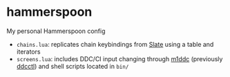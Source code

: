 # hammerspoon
My personal Hammerspoon config

* `chains.lua`: replicates chain keybindings from [Slate](https://github.com/jigish/slate) using a table and iterators
* `screens.lua`: includes DDC/CI input changing through [m1ddc](https://github.com/waydabber/m1ddc) (previously [ddcctl](https://github.com/kfix/ddcctl)) and shell scripts located in `bin/`
